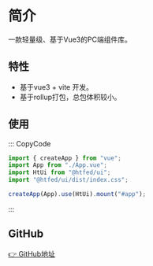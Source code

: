 # 简介

一款轻量级、基于Vue3的PC端组件库。

## 特性

- 基于vue3 + vite 开发。
- 基于rollup打包，总包体积较小。

## 使用

::: CopyCode
```JavaScript
import { createApp } from "vue";
import App from "./App.vue";
import HtUi from "@htfed/ui";
import "@htfed/ui/dist/index.css";

createApp(App).use(HtUi).mount("#app");
```
:::



## GitHub

[👉 GitHub地址](git+https://github.com/rainnaZR/vite-ui.git) 